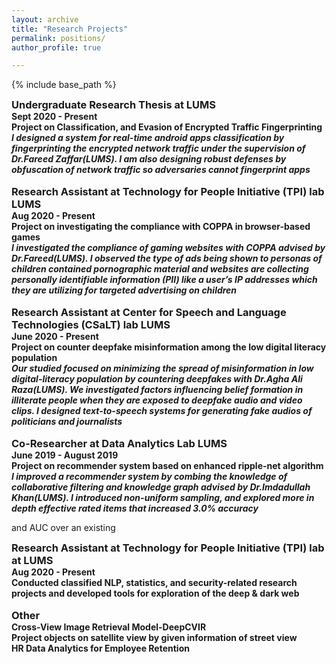 ```yaml
---
layout: archive
title: "Research Projects"
permalink: positions/
author_profile: true

---
```


<style type='text/css'> 
h2, h3, h4, h5, h6 {margin: 0;}
.br {display: block; margin-bottom: 0em; margin: 0;} 
</style>

{% include base_path %}

### Undergraduate Research Thesis at LUMS 
#### Sept 2020 - Present 
#### Project on Classification, and Evasion of Encrypted Traffic Fingerprinting
##### I designed a system for real-time android apps classification by fingerprinting the encrypted network traffic under the supervision of Dr.Fareed Zaffar(LUMS). I am also designing robust defenses by obfuscation of network traffic so adversaries cannot fingerprint apps

<br/>

### Research Assistant at Technology for People Initiative (TPI) lab LUMS
#### Aug 2020 - Present  
#### Project on investigating the compliance with COPPA in browser-based games
##### I investigated the compliance of gaming websites with COPPA advised by Dr.Fareed(LUMS). I observed the type of ads being shown to personas of children contained pornographic material and websites are collecting personally identifiable information (PII) like a user’s IP addresses which they are utilizing for targeted advertising on children
<br/>



### Research Assistant at Center for Speech and Language Technologies (CSaLT) lab LUMS
#### June 2020 - Present  
#### Project on counter deepfake misinformation among the low digital literacy population
##### Our studied focused on minimizing the spread of misinformation in low digital-literacy population by countering deepfakes with Dr.Agha Ali Raza(LUMS). We investigated factors influencing belief formation in illiterate people when they are exposed to deepfake audio and video clips. I designed text-to-speech systems for generating fake audios of politicians and journalists
<br/>


### Co-Researcher at Data Analytics Lab LUMS
#### June 2019 - August 2019
#### Project on recommender system based on enhanced ripple-net algorithm
##### I improved a recommender system by combing the knowledge of collaborative filtering and knowledge graph advised by Dr.Imdadullah Khan(LUMS). I introduced non-uniform sampling, and explored more in depth effective rated items that increased 3.0% accuracy
and AUC over an existing
<br/>

### Research Assistant at Technology for People Initiative (TPI) lab at LUMS
#### Aug 2020 - Present  
#### Conducted classified NLP, statistics, and security-related research projects and developed tools for exploration of the deep & dark web
<br/>

### Other
#### Cross-View Image Retrieval Model-DeepCVIR
#### Project objects on satellite view by given information of street view
#### HR Data Analytics for Employee Retention


